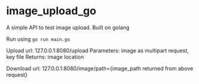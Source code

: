 # image_upload_go
A simple API to test image upload. Built on golang

Run using
`go run main.go`

Upload url:
127.0.0.1:8080/upload
Parameters: image as multipart request, key file
Returns: image location 

Download url:
127.0.0.1:8080/image/path={image_path returned from above request}

